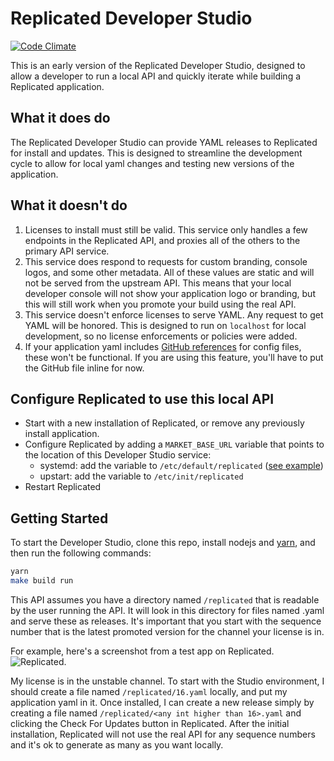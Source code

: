 # Replicated Developer Studio

[![Code Climate](https://codeclimate.com/github/replicatedhq/studio/badges/gpa.svg)](https://codeclimate.com/github/replicatedhq/studio)

This is an early version of the Replicated Developer Studio, designed to allow a developer to run a local API and quickly iterate while building a Replicated application.

## What it does do
The Replicated Developer Studio can provide YAML releases to Replicated for install and updates. This is designed to streamline the development cycle to allow for local yaml changes and testing new versions of the application.

## What it doesn't do
1. Licenses to install must still be valid. This service only handles a few endpoints in the Replicated API, and proxies all of the others to the primary API service. 
1. This service does respond to requests for custom branding, console logos, and some other metadata. All of these values are static and will not be served from the upstream API. This means that your local developer console will not show your application logo or branding, but this will still work when you promote your build using the real API.
1. This service doesn't enforce licenses to serve YAML. Any request to get YAML will be honored. This is designed to run on `localhost` for local development, so no license enforcements or policies were added.
1. If your application yaml includes [GitHub references](https://www.replicated.com/docs/kb/developer-resources/github-integration-config-files/) for config files, these won't be functional. If you are using this feature, you'll have to put the GitHub file inline for now.

## Configure Replicated to use this local API
- Start with a new installation of Replicated, or remove any previously install application.
- Configure Replicated by adding a `MARKET_BASE_URL` variable that points to the location of this Developer Studio service:
    - systemd:  add the variable to `/etc/default/replicated` ([see example](https://github.com/replicatedhq/studio/blob/master/config/systemd.md))
    - upstart: add the variable to `/etc/init/replicated`
- Restart Replicated


## Getting Started
To start the Developer Studio, clone this repo, install nodejs and [yarn](https://yarnpkg.com), and then run the following commands:
```bash
yarn
make build run
```

This API assumes you have a directory named `/replicated` that is readable by the user running the API. It will look in this directory for files named <sequence>.yaml and serve these as releases. It's important that you start with the sequence number that is the latest promoted version for the channel your license is in.

For example, here's a screenshot from a test app on Replicated.
![Replicated](https://github.com/replicatedhq/studio/blob/master/images/vendor-web.png). 

My license is in the unstable channel. To start with the Studio environment, I should create a file named `/replicated/16.yaml` locally, and put my application yaml in it. Once installed, I can create a new release simply by creating a file named `/replicated/<any int higher than 16>.yaml` and clicking the Check For Updates button in Replicated. After the initial installation, Replicated will not use the real API for any sequence numbers and it's ok to generate as many as you want locally.
